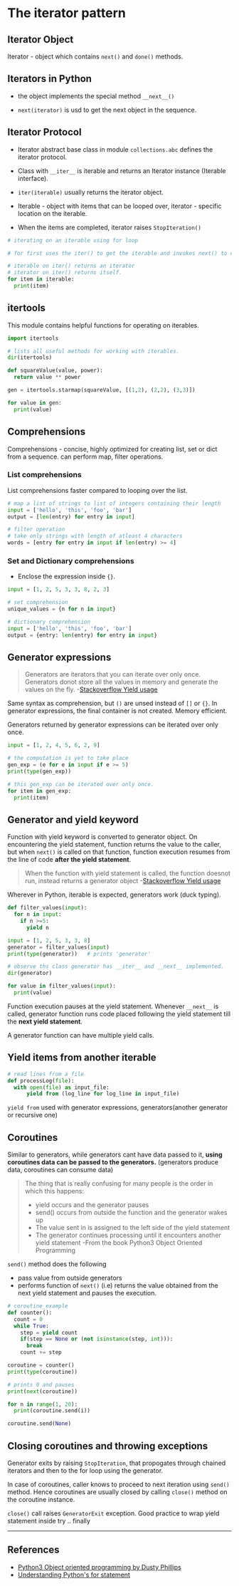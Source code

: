 # The iterator pattern

## Iterator Object

Iterator - object which contains `next()` and `done()` methods.

## Iterators in Python

* the object implements the special method `__next__()`

* `next(iterator)` is usd to get the next object in the sequence.

## Iterator Protocol

* Iterator abstract base class in module `collections.abc` defines the iterator protocol.

* Class with `__iter__` is iterable and returns an Iterator instance (Iterable interface).

* `iter(iterable)` usually returns the iterator object.

* Iterable - object with items that can be looped over, iterator - specific location on the iterable.

* When the items are completed, iterator raises `StopIteration()`

```Python
# iterating on an iterable using for loop

# for first uses the iter() to get the iterable and invokes next() to continue further iterations.

# iterable on iter() returns an iterator
# iterator on iter() returns itself.
for item in iterable:
  print(item)
```

## itertools

This module contains helpful functions for operating on iterables.

```Python
import itertools

# lists all useful methods for working with iterables.
dir(itertools)

def squareValue(value, power):
  return value ** power

gen = itertools.starmap(squareValue, [(1,2), (2,2), (3,3)])

for value in gen:
  print(value)
```

## Comprehensions

Comprehensions - concise, highly optimized for creating list, set or dict from a sequence. can perform map, filter operations.

### List comprehensions

 List comprehensions faster compared to looping over the list.

```Python
# map a list of strings to list of integers containing their length
input = ['hello', 'this', 'foo', 'bar']
output = [len(entry) for entry in input]

# filter operation
# take only strings with length of atleast 4 characters
words = [entry for entry in input if len(entry) >= 4]
```

### Set and Dictionary comprehensions

* Enclose the expression inside `{}`.

```Python
input = [1, 2, 5, 3, 3, 8, 2, 3]

# set comprehension
unique_values = {n for n in input}

# dictionary comprehension
input = ['hello', 'this', 'foo', 'bar']
output = {entry: len(entry) for entry in input}
```

## Generator expressions

> Generators are iterators that you can iterate over only once. Generators donot store all the values in memory and generate the values on the fly. -[Stackoverflow Yield usage](https://stackoverflow.com/questions/231767/what-does-the-yield-keyword-do)

Same syntax as comprehension, but `()` are unsed instead of `[]` or `{}`. In generator expressions, the final container is not created. Memory efficient.

Generators returned by generator expressions can be iterated over only once.

```Python
input = [1, 2, 4, 5, 6, 2, 9]

# the computation is yet to take place
gen_exp = (e for e in input if e >= 5)
print(type(gen_exp))

# this gen_exp can be iterated over only once.
for item in gen_exp:
  print(item)
```

## Generator and yield keyword

Function with yield keyword is converted to generator object. On encountering the yield statement, function returns the value to the caller, but when `next()` is called on that function, function execution resumes from the line of code **after the yield statement**.

> When the function with yield statement is called, the function doesnot run, instead returns a generator object -[Stackoverflow Yield usage](https://stackoverflow.com/questions/231767/what-does-the-yield-keyword-do)

Wherever in Python, iterable is expected, generators work (duck typing).

```Python
def filter_values(input):
  for n in input:
    if n >=5:
      yield n

input = [1, 2, 5, 3, 3, 8]
generator = filter_values(input)
print(type(generator))   # prints 'generator'

# observe ths class generator has __iter__ and __next__ implemented.
dir(generator)

for value in filter_values(input):
  print(value)
```

Function execution pauses at the yield statement. Whenever `__next__` is called, generator function runs code placed following the yield statement till the **next yield statement**.

A generator function can have multiple yield calls.

## Yield items from another iterable

```Python
# read lines from a file
def processLog(file):
  with open(file) as input_file:
      yield from (log_line for log_line in input_file)
```

`yield from` used with generator expressions, generators(another generator or recursive one)

## Coroutines

Similar to generators, while generators cant have data passed to it, **using coroutines data can be passed to the generators.** (generators produce data, coroutines can consume data)

> The thing that is really confusing for many people is the order in which this happens:
>
> * yield occurs and the generator pauses
> * send() occurs from outside the function and the generator wakes up
> * The value sent in is assigned to the left side of the yield statement
> * The generator continues processing until it encounters another
yield statement
> -From the book Python3 Object Oriented Programming

`send()` method does the following

* pass value from outside generators
* performs function of `next()` (i.e) returns the value obtained from the next yield statement and pauses the execution.

```Python
# coroutine_example
def counter():
  count = 0
  while True:
    step = yield count
    if(step == None or (not isinstance(step, int))):
      break
    count += step

coroutine = counter()
print(type(coroutine))

# prints 0 and pauses
print(next(coroutine))

for n in range(1, 20):
  print(coroutine.send(i))

coroutine.send(None)
```

## Closing coroutines and throwing exceptions

Generator exits by raising `StopIteration`, that propogates through chained iterators and then to the for loop using the generator.

In case of coroutines, caller knows to proceed to next iteration using `send()` method. Hence coroutines are usually closed by calling `close()` method on the coroutine instance.

`close()` call raises `GeneratorExit` exception. Good practice to wrap yield statement inside try .. finally

---

## References

* [Python3 Object oriented programming by Dusty Phillips](https://www.amazon.in/dp/B005O9OFWQ/ref=dp-kindle-redirect?_encoding=UTF8&btkr=1)
* [Understanding Python's for statement](http://effbot.org/zone/python-for-statement.htm)
